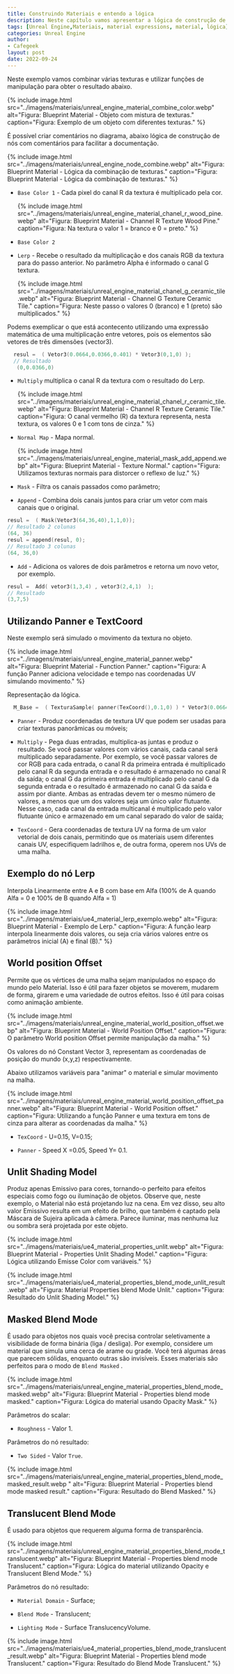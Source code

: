 ```yaml
---
title: Construindo Materiais e entendo a lógica
description: Neste capítulo vamos apresentar a lógica de construção de materiais, denomina Material Expressions no Unreal Engine e suas funções.
tags: [Unreal Engine,Materiais, material expressions, material, lógica]
categories: Unreal Engine
author: 
- Cafegeek
layout: post
date: 2022-09-24 
---
```


Neste exemplo vamos combinar várias texturas e utilizar funções de manipulação para obter o resultado abaixo.

{% include image.html
  src="../imagens/materiais/unreal_engine_material_combine_color.webp"
  alt="Figura: Blueprint Material - Objeto com mistura de texturas."
  caption="Figura: Exemplo de um objeto com diferentes texturas."
%}

É possível criar comentários no diagrama, abaixo lógica de construção de nós com comentários para facilitar a documentação.

{% include image.html
  src="../imagens/materiais/unreal_engine_node_combine.webp"
  alt="Figura: Blueprint Material - Lógica da combinação de texturas."
  caption="Figura: Blueprint Material - Lógica da combinação de texturas."
%}

- `Base Color 1` - Cada pixel do canal R da textura é multiplicado pela cor.

    {% include image.html
      src="../imagens/materiais/unreal_engine_material_chanel_r_wood_pine.webp"
      alt="Figura: Blueprint Material - Channel R Texture Wood Pine."
      caption="Figura: Na textura o valor 1 = branco e 0 = preto."
    %}

- `Base Color 2`

- `Lerp` - Recebe o resultado da multiplicação e dos canais RGB da textura para do passo anterior. No parâmetro  Alpha é informado o canal G textura.

   {% include image.html
      src="../imagens/materiais/unreal_engine_material_chanel_g_ceramic_tile.webp"
      alt="Figura: Blueprint Material - Channel G Texture Ceramic Tile."
      caption="Figura: Neste passo o valores 0 (branco) e 1 (preto) são multiplicados."
    %}

Podems exemplicar o que está acontecento utilizando uma expressão matemática de uma multiplicação entre vetores, pois os elementos são vetores de três dimensões (vector3).

```c++
  resul =  ( Vetor3(0.0664,0.0366,0.401) * Vetor3(0,1,0) );
  // Resultado
   (0,0.0366,0)
```

- `Multiply` multiplica o canal R da textura com o resultado do Lerp.

    {% include image.html
      src="../imagens/materiais/unreal_engine_material_chanel_r_ceramic_tile.webp"
      alt="Figura: Blueprint Material - Channel R Texture Ceramic Tile."
      caption="Figura: O canal vermelho (R) da textura representa, nesta textura, os valores 0 e 1 com tons de cinza."
    %}

- `Normal Map` - Mapa normal.

    {% include image.html
      src="../imagens/materiais/unreal_engine_material_mask_add_append.webp"
      alt="Figura: Blueprint Material - Texture Normal."
      caption="Figura: Utilizamos texturas normais para distorcer o reflexo de luz."
    %}

- `Mask` - Filtra os canais passados como parâmetro;

- `Append` - Combina dois canais juntos para criar um vetor com mais canais que o original.

```c++
resul =  ( Mask(Vetor3(64,36,40),1,1,0));
// Resultado 2 colunas
(64, 36)
resul = append(resul, 0);
// Resultado 3 colunas
(64, 36,0)
```

- `Add` - Adiciona os valores de dois parâmetros e retorna um novo vetor, por exemplo.

```c++
resul =  Add( vetor3(1,3,4) , vetor3(2,4,1)  );
// Resultado
(3,7,5)
```

## Utilizando Panner e TextCoord

Neste exemplo será simulado o movimento da textura no objeto.

{% include image.html
  src="../imagens/materiais/unreal_engine_material_panner.webp"
  alt="Figura: Blueprint Material - Function Panner."
  caption="Figura: A função Panner adiciona velocidade e tempo nas coordenadas UV simulando movimento."
%}

Representação da lógica.

```c++
  M_Base =  ( TexturaSample( panner(TexCoord(),0.1,0) ) * Vetor3(0.0664,0.0366,0.401));
```

- `Panner` - Produz coordenadas de textura UV que podem ser usadas para criar texturas panorâmicas ou móveis;

- `Multiply` - Pega duas entradas, multiplica-as juntas e produz o resultado.
Se você passar valores com vários canais, cada canal será multiplicado separadamente. Por exemplo, se você passar valores de cor RGB para cada entrada, o canal R da primeira entrada é multiplicado pelo canal R da segunda entrada e o resultado é armazenado no canal R da saída; o canal G da primeira entrada é multiplicado pelo canal G da segunda entrada e o resultado é armazenado no canal G da saída e assim por diante.
Ambas as entradas devem ter o mesmo número de valores, a menos que um dos valores seja um único valor flutuante. Nesse caso, cada canal da entrada multicanal é multiplicado pelo valor flutuante único e armazenado em um canal separado do valor de saída;

- `TexCoord` - Gera coordenadas de textura UV na forma de um valor vetorial de dois canais, permitindo que os materiais usem diferentes canais UV, especifiquem ladrilhos e, de outra forma, operem nos UVs de uma malha.

## Exemplo do nó Lerp

Interpola Linearmente entre A e B com base em Alfa (100% de A quando Alfa = 0 e 100% de B quando Alfa = 1)

{% include image.html
  src="../imagens/materiais/ue4_material_lerp_exemplo.webp"
  alt="Figura: Blueprint Material - Exemplo de Lerp."
  caption="Figura: A função learp interpola linearmente dois valores, ou seja cria vários valores entre os parâmetros inicial (A) e final (B)."
%}

## World position Offset

Permite que os vértices de uma malha sejam manipulados no espaço do mundo pelo Material. Isso é útil para fazer objetos se moverem, mudarem de forma, girarem e uma variedade de outros efeitos. Isso é útil para coisas como animação ambiente.

{% include image.html
  src="../imagens/materiais/unreal_engine_material_world_position_offset.webp"
  alt="Figura: Blueprint Material - World Position Offset."
  caption="Figura: O parâmetro  World position Offset permite manipulação da malha."
%}

Os valores do nó Constant Vector 3, representam as coordenadas de posição do mundo (x,y,z) respectivamente.

Abaixo utilizamos variáveis para "animar" o material e simular movimento na malha.

{% include image.html
  src="../imagens/materiais/unreal_engine_material_world_position_offset_panner.webp"
  alt="Figura: Blueprint Material - World Position offset."
  caption="Figura: Utilizando a função Panner e uma textura em tons de cinza para alterar as coordenadas da malha."
%}

- `TexCoord` - U=0.15, V=0.15;

- `Panner` - Speed X =0.05, Speed Y= 0.1.

## Unlit Shading Model

Produz apenas Emissivo para cores, tornando-o perfeito para efeitos especiais como fogo ou iluminação de objetos. Observe que, neste exemplo, o Material não está projetando luz na cena. Em vez disso, seu alto valor Emissivo resulta em um efeito de brilho, que também é captado pela Máscara de Sujeira aplicada à câmera. Parece iluminar, mas nenhuma luz ou sombra será projetada por este objeto.

{% include image.html
  src="../imagens/materiais/ue4_material_properties_unlit.webp"
  alt="Figura: Blueprint Material - Properties Unlit Shading Model."
  caption="Figura: Lógica utilizando Emisse Color com variáveis."
%}

{% include image.html
  src="../imagens/materiais/ue4_material_properties_blend_mode_unlit_result.webp"
  alt="Figura: Material Properties blend Mode Unlit."
  caption="Figura: Resultado do Unlit Shading Model."
%}

## Masked Blend Mode

É usado para objetos nos quais você precisa controlar seletivamente a visibilidade de forma binária (liga / desliga). Por exemplo, considere um material que simula uma cerca de arame ou grade. Você terá algumas áreas que parecem sólidas, enquanto outras são invisíveis. Esses materiais são perfeitos para o modo de `Blend Masked` .

{% include image.html
  src="../imagens/materiais/unreal_engine_material_properties_blend_mode_masked.webp"
  alt="Figura: Blueprint Material - Properties blend mode masked."
  caption="Figura: Lógica do material usando Opacity Mask."
%}

Parâmetros do scalar:

- `Roughness` - Valor 1.

Parâmetros do nó resultado:

- `Two Sided` - Valor `True`.

{% include image.html
  src="../imagens/materiais/unreal_engine_material_properties_blend_mode_masked_result.webp "
  alt="Figura: Blueprint Material - Properties blend mode masked result."
  caption="Figura: Resultado do Blend Masked."
%}

## Translucent Blend Mode

É usado para objetos que requerem alguma forma de transparência.

{% include image.html
  src="../imagens/materiais/unreal_engine_material_properties_blend_mode_translucent.webp"
  alt="Figura: Blueprint Material - Properties blend mode Translucent."
  caption="Figura: Lógica do material utilizando Opacity e Translucent Blend Mode."
%}

Parâmetros do nó resultado:

- `Material Domain` - Surface;

- `Blend Mode` - Translucent;

- `Lighting Mode` - Surface TranslucencyVolume.

{% include image.html
  src="../imagens/materiais/ue4_material_properties_blend_mode_translucent_result.webp"
  alt="Figura: Blueprint Material - Properties blend mode Translucent."
  caption="Figura: Resultado do Blend Mode Translucent."
%}
